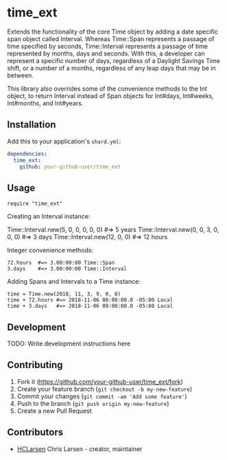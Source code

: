 # time_ext

Extends the functionality of the core Time object by adding a date specific span object called Interval. Whereas Time::Span represents a passage of time specified by seconds, Time::Interval represents a passage of time represented by months, days and seconds. With this, a developer can represent a specific number of days, regardless of a Daylight Savings Time shift, or a number of a months, regardless of any leap days that may be in between.

This library also overrides some of the convenience methods to the Int object, to return Interval instead of Span objects for Int#days, Int#weeks, Int#months, and Int#years.

## Installation

Add this to your application's `shard.yml`:

```yaml
dependencies:
  time_ext:
    github: your-github-user/time_ext
```

## Usage

```crystal
require "time_ext"
```

Creating an Interval instance:

Time::Interval.new(5, 0, 0, 0, 0, 0)  #=> 5 years
Time::Interval.new(0, 0, 3, 0, 0, 0)  #=> 3 days
Time::Interval.new(12, 0, 0)  #=> 12 hours

Integer convenience methods:

```crystal
72.hours  #=> 3.00:00:00 Time::Span
3.days    #=> 3.00:00:00 Time::Interval
```

Adding Spans and Intervals to a Time instance:

```crystal
time = Time.new(2018, 11, 3, 9, 0, 0)
time + 72.hours #=> 2018-11-06 08:00:00.0 -05:00 Local
time + 3.days   #=> 2018-11-06 09:00:00.0 -05:00 Local
```

## Development

TODO: Write development instructions here

## Contributing

1. Fork it (<https://github.com/your-github-user/time_ext/fork>)
2. Create your feature branch (`git checkout -b my-new-feature`)
3. Commit your changes (`git commit -am 'Add some feature'`)
4. Push to the branch (`git push origin my-new-feature`)
5. Create a new Pull Request

## Contributors

- [HCLarsen](https://github.com/HCLarsen) Chris Larsen - creator, maintainer
